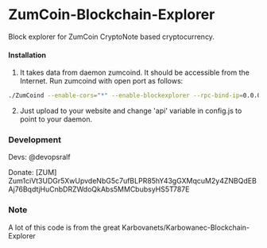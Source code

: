 # ZumCoin-Blockchain-Explorer
Block explorer for ZumCoin CryptoNote based cryptocurrency.

#### Installation

1) It takes data from daemon zumcoind. It should be accessible from the Internet. Run zumcoind with open port as follows:
```bash
./ZumCoind --enable-cors="*" --enable-blockexplorer --rpc-bind-ip=0.0.0.0 --rpc-bind-port=17935
```
2) Just upload to your website and change 'api' variable in config.js to point to your daemon.


### Development
Devs:
    @devopsralf

Donate: [ZUM] Zum1ciVt3UDGr5XwUpvdeNbG5c7ufBLPR85hY43gGXMqcuM2y4ZNBQdEBAj76BqdtjHuCnbDRZWdoQkAbs5MMCbubsyHS5T787E

### Note

A lot of this code is from the great Karbovanets/Karbowanec-Blockchain-Explorer
